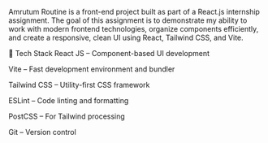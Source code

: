Amrutum Routine is a front-end project built as part of a React.js internship assignment. The goal of this assignment is to demonstrate my ability to work with modern frontend technologies, organize components efficiently, and create a responsive, clean UI using React, Tailwind CSS, and Vite.

🔧 Tech Stack
React JS – Component-based UI development

Vite – Fast development environment and bundler

Tailwind CSS – Utility-first CSS framework

ESLint – Code linting and formatting

PostCSS – For Tailwind processing

Git – Version control
